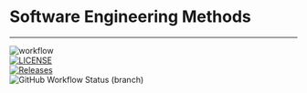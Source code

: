 # Software Engineering Methods
---
![workflow](https://github.com/Bryan7306/devops/actions/workflows/main.yml/badge.svg)<br>
[![LICENSE](https://img.shields.io/github/license/Bryan7306/devops.svg?style=flat-square)](https://github.com/Bryan7306/devops/blob/master/LICENSE)<br>
[![Releases](https://img.shields.io/github/release/Bryan7306/devops/all.svg?style=flat-square)](https://github.com/Bryan7306/devops/releases)<br>
![GitHub Workflow Status (branch)](https://img.shields.io/github/workflow/status/Bryan7306/devops/actions/workflows/main.yml/develop?style=flat-square)<br>